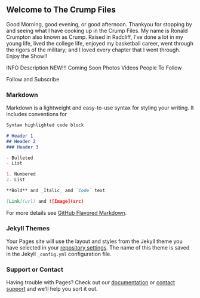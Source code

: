## Welcome to The Crump Files

Good Morning, good evening, or good afternoon. Thankyou for stopping by and seeing what I have cooking up in the Crump Files. My name is Ronald Crumpton also known as Crump. Raised in Radcliff,  I've done a lot in my young life, lived the college life, enjoyed my basketball career, went through the rigors of the military; and I loved every chapter that I went through. Enjoy the Show!!

INFO
Description
NEW!!!
Coming Soon
Photos
Videos
People To Follow

Follow and Subscribe

### Markdown

Markdown is a lightweight and easy-to-use syntax for styling your writing. It includes conventions for

```markdown
Syntax highlighted code block

# Header 1
## Header 2
### Header 3

- Bulleted
- List

1. Numbered
2. List

**Bold** and _Italic_ and `Code` text

[Link](url) and ![Image](src)
```

For more details see [GitHub Flavored Markdown](https://guides.github.com/features/mastering-markdown/).

### Jekyll Themes

Your Pages site will use the layout and styles from the Jekyll theme you have selected in your [repository settings](https://github.com/crump270/Crumpfiles/settings). The name of this theme is saved in the Jekyll `_config.yml` configuration file.

### Support or Contact

Having trouble with Pages? Check out our [documentation](https://help.github.com/categories/github-pages-basics/) or [contact support](https://github.com/contact) and we’ll help you sort it out.
